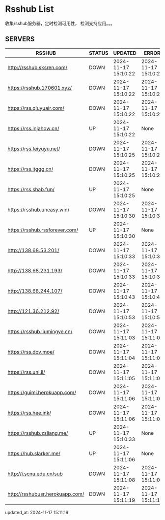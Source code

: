 # Rsshub List

收集rsshub服务器，定时检测可用性， 检测支持应用。。。


## SERVERS

|  RSSHUB   | STATUS  | UPDATED  | ERROR  | TWITTER |  
|  ----  | ----  | ----  | ----  | ---- |  
| http://rsshub.sksren.com/ | DOWN | 2024-11-17 15:10:22 | 2024-11-17 15:10:22 |  
| https://rsshub.170601.xyz/ | DOWN | 2024-11-17 15:10:22 | 2024-11-17 15:10:22 |  
| https://rss.qiuyuair.com/ | DOWN | 2024-11-17 15:10:22 | 2024-11-17 15:10:22 |  
| https://rss.injahow.cn/ | UP | 2024-11-17 15:10:22 | None ||  
| https://rss.feiyuyu.net/ | DOWN | 2024-11-17 15:10:25 | 2024-11-17 15:10:25 |  
| https://rss.itggg.cn/ | DOWN | 2024-11-17 15:10:25 | 2024-11-17 15:10:25 |  
| https://rss.shab.fun/ | UP | 2024-11-17 15:10:25 | None ||  
| https://rsshub.uneasy.win/ | DOWN | 2024-11-17 15:10:30 | 2024-11-17 15:10:30 |  
| https://rsshub.rssforever.com/ | UP | 2024-11-17 15:10:30 | None ||  
| http://138.68.53.201/ | DOWN | 2024-11-17 15:10:33 | 2024-11-17 15:10:33 |  
| http://138.68.231.193/ | DOWN | 2024-11-17 15:10:33 | 2024-11-17 15:10:33 |  
| http://138.68.244.107/ | DOWN | 2024-11-17 15:10:43 | 2024-11-17 15:10:43 |  
| http://121.36.212.92/ | DOWN | 2024-11-17 15:10:53 | 2024-11-17 15:10:53 |  
| https://rsshub.liumingye.cn/ | DOWN | 2024-11-17 15:11:03 | 2024-11-17 15:11:03 |  
| https://rss.dov.moe/ | DOWN | 2024-11-17 15:11:04 | 2024-11-17 15:11:04 |  
| https://rss.unl.li/ | DOWN | 2024-11-17 15:11:05 | 2024-11-17 15:11:05 |  
| https://guimi.herokuapp.com/ | DOWN | 2024-11-17 15:11:06 | 2024-11-17 15:11:06 |  
| https://rss.hee.ink/ | DOWN | 2024-11-17 15:11:06 | 2024-11-17 15:11:06 |  
| https://rsshub.zsliang.me/ | UP | 2024-11-17 15:10:33 | None |OK|  
| https://hub.slarker.me/ | UP | 2024-11-17 15:11:06 | None ||  
| http://i.scnu.edu.cn/sub | DOWN | 2024-11-17 15:11:08 | 2024-11-17 15:11:08 |  
| http://rsshubusr.herokuapp.com/ | DOWN | 2024-11-17 15:11:19 | 2024-11-17 15:11:19 |  
  

updated_at: 2024-11-17 15:11:19  
